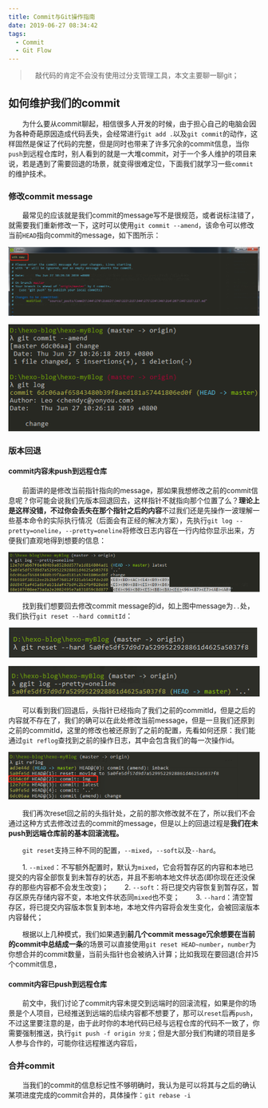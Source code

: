 ```yaml
---
title: Commit与Git操作指南
date: 2019-06-27 08:34:42
tags:
  - Commit
  - Git Flow
---
```


> &emsp;敲代码的肯定不会没有使用过分支管理工具，本文主要聊一聊git；

## 如何维护我们的commit

&emsp;&emsp;为什么要从commit聊起，相信很多人开发的时候，由于担心自己的电脑会因为各种奇葩原因造成代码丢失，会经常进行`git add .`以及`git commit`的动作，这样固然是保证了代码的完整，但是同时也带来了许多冗余的commit信息，当你`push`到远程仓库时，别人看到的就是一大堆commit，对于一个多人维护的项目来说，若是遇到了需要回退的场景，就变得很难定位，下面我们就学习一些`commit`的维护技术。

<escape><!-- more --></escape>

### 修改commit message

&emsp;&emsp;最常见的应该就是我们commit的message写不是很规范，或者说标注错了，就需要我们重新修改一下，这时可以使用`git commit --amend`，该命令可以修改当前`HEAD`指向commit的message，如下图所示：

![](Commit与Git操作指南/amend.jpg)

![](Commit与Git操作指南/change.jpg)

### 版本回退

#### commit内容未push到远程仓库

&emsp;&emsp;前面讲的是修改当前指针指向的message，那如果我想修改之前的commit信息呢？你可能会说我们先版本回退回去，这样指针不就指向那个位置了么？**理论上是这样没错，不过你会丢失在那个指针之后的内容**不过我们还是先操作一波理解一些基本命令的实际执行情况（后面会有正经的解决方案），先执行`git log --pretty=oneline`，`--pretty=oneline`将修改日志内容在一行内给你显示出来，方便我们直观地得到想要的信息：

![](Commit与Git操作指南/log.jpg)

&emsp;&emsp;找到我们想要回去修改commit message的id，如上图中message为`..`处，我们执行`git reset --hard commitId`：

![](Commit与Git操作指南/resetHard.jpg)

![](Commit与Git操作指南/resetResult.jpg)

&emsp;&emsp;可以看到我们回退后，头指针已经指向了我们之前的commitId，但是之后的内容就不存在了，我们的确可以在此处修改当前message，但是一旦我们还原到之前的commitId，这里的修改也被还原到了之前的配置，先看如何还原：我们能通过`git reflog`查找到之前的操作日志，其中会包含我们的每一次操作id。

![](Commit与Git操作指南/reflog.jpg)

&emsp;&emsp;我们再次reset回之前的头指针处，之前的那次修改就不在了，所以我们不会通过这种方式去修改过去的commit的message，但是以上的回退过程是**我们在未push到远端仓库前的基本回滚流程。**

&emsp;&emsp;`git reset`支持三种不同的配置，`--mixed`，`--soft`以及`--hard`。

&emsp;&emsp;1. `--mixed`：不写额外配置时，默认为`mixed`，它会将暂存区的内容和本地已提交的内容全部恢复到未暂存的状态，并且不影响本地文件状态(即你现在还没保存的那些内容都不会发生改变)；
&emsp;&emsp;2. `--soft`：将已提交内容恢复到暂存区，暂存区原先存储内容不变，本地文件状态同`mixed`也不变；
&emsp;&emsp;3. `--hard`：清空暂存区，将已提交内容版本恢复到本地，本地文件内容将会发生变化，会被回滚版本内容替代； 

&emsp;&emsp;根据以上几种模式，我们如果遇到**前几个commit message冗余想要在当前的commit中总结成一条**的场景可以直接使用`git reset HEAD~number`，`number`为你想合并的commit数量，当前头指针也会被纳入计算；比如我现在要回退(合并)5个commit信息，

#### commit内容已push到远程仓库

&emsp;&emsp;前文中，我们讨论了commit内容未提交到远端时的回滚流程，如果是你的场景是个人项目，已经推送到远端的后续内容都不想要了，那可以`reset`后再`push`，不过这里要注意的是，由于此时你的本地代码已经与远程仓库的代码不一致了，你需要强制推送，执行`git push -f origin 分支`；但是大部分我们构建的项目是多人参与合作的，可能你往远程推送内容后，

### 合并commit

&emsp;&emsp;当我们的commit的信息标记性不够明确时，我认为是可以将其与之后的确认某项进度完成的commit合并的，具体操作：`git rebase -i` 